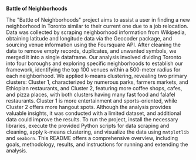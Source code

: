 **Battle of Neighborhoods**

The "Battle of Neighborhoods" project aims to assist a user in finding a new neighborhood in Toronto similar to their current one due to a job relocation. Data was collected by scraping neighborhood information from Wikipedia, obtaining latitude and longitude data via the Geocoder package, and sourcing venue information using the Foursquare API. After cleaning the data to remove empty records, duplicates, and unwanted symbols, we merged it into a single dataframe. Our analysis involved dividing Toronto into four boroughs and exploring specific neighborhoods to establish our framework, identifying the top 100 venues within a 500-meter radius for each neighborhood. We applied k-means clustering, revealing two primary clusters: Cluster 1, characterized by numerous parks, farmers markets, and Ethiopian restaurants, and Cluster 2, featuring more coffee shops, cafes, and pizza places, with both clusters having many fast food and falafel restaurants. Cluster 1 is more entertainment and sports-oriented, while Cluster 2 offers more hangout spots. Although the analysis provides valuable insights, it was conducted with a limited dataset, and additional data could improve the results. To run the project, install the necessary libraries, execute the provided Python scripts for data scraping and cleaning, apply k-means clustering, and visualize the data using `matplotlib` and `seaborn`. This README offers a comprehensive overview, including goals, methodology, results, and instructions for running and extending the analysis.
